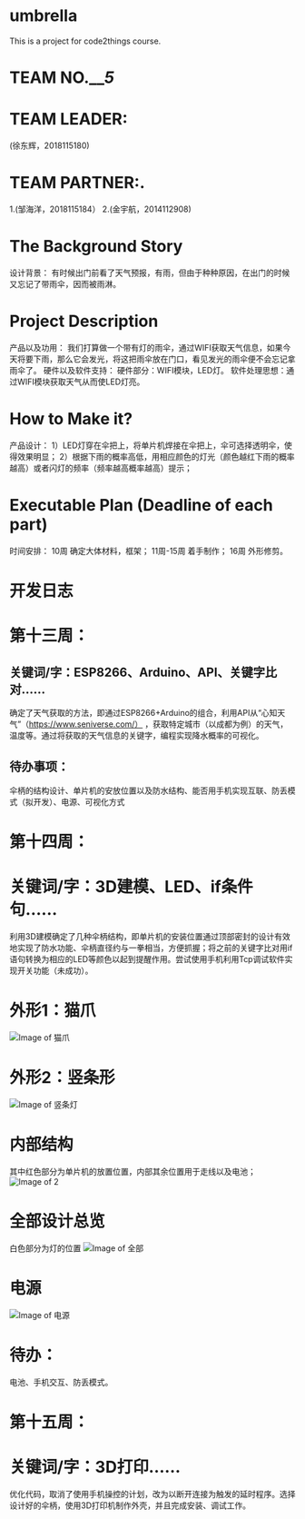 ﻿# umbrella
This is a project for code2things course.

# TEAM NO._______5_____
# TEAM LEADER: 
(徐东辉，2018115180)
# TEAM PARTNER:.
1.(邹海洋，2018115184）
2.(金宇航，2014112908)

# The Background Story
设计背景：
有时候出门前看了天气预报，有雨，但由于种种原因，在出门的时候又忘记了带雨伞，因而被雨淋。

# Project Description
产品以及功用：
我们打算做一个带有灯的雨伞，通过WIFI获取天气信息，如果今天将要下雨，那么它会发光，将这把雨伞放在门口，看见发光的雨伞便不会忘记拿雨伞了。
硬件以及软件支持：
硬件部分：WIFI模块，LED灯。
软件处理思想：通过WIFI模块获取天气从而使LED灯亮。

# How to Make it?
产品设计：
1）LED灯穿在伞把上，将单片机焊接在伞把上，伞可选择透明伞，使得效果明显；
2）根据下雨的概率高低，用相应颜色的灯光（颜色越红下雨的概率越高）或者闪灯的频率（频率越高概率越高）提示；
# Executable Plan (Deadline of each part)
时间安排：
10周 确定大体材料，框架；
11周-15周 着手制作；
16周 外形修剪。

# 开发日志

# 第十三周：
## 关键词/字：ESP8266、Arduino、API、关键字比对……
确定了天气获取的方法，即通过ESP8266+Arduino的组合，利用API从“心知天气”（https://www.seniverse.com/） ，获取特定城市（以成都为例）的天气，温度等。通过将获取的天气信息的关键字，编程实现降水概率的可视化。
## 待办事项：
伞柄的结构设计、单片机的安放位置以及防水结构、能否用手机实现互联、防丢模式（拟开发）、电源、可视化方式

# 第十四周：
# 关键词/字：3D建模、LED、if条件句……
利用3D建模确定了几种伞柄结构，即单片机的安装位置通过顶部密封的设计有效地实现了防水功能、伞柄直径约与一拳相当，方便抓握；将之前的关键字比对用if语句转换为相应的LED等颜色以起到提醒作用。尝试使用手机利用Tcp调试软件实现开关功能（未成功）。
# 外形1：猫爪
![Image of 猫爪](https://github.com/Wuwey/umbrella/blob/master/%E7%8C%AB%E7%88%AA.png)
# 外形2：竖条形
![Image of 竖条灯](https://github.com/Wuwey/umbrella/blob/master/%E7%AB%96%E6%9D%A1%E7%81%AF.png)
# 内部结构
其中红色部分为单片机的放置位置，内部其余位置用于走线以及电池；
![Image of 2](https://github.com/Wuwey/umbrella/blob/master/%E5%86%85%E9%83%A8%E7%BB%93%E6%9E%84.png)
# 全部设计总览
白色部分为灯的位置
![Image of 全部](https://github.com/Wuwey/umbrella/blob/master/%E5%85%A8%E9%83%A8.png)
# 电源
![Image of 电源](https://github.com/Wuwey/umbrella/blob/master/%E7%94%B5%E6%BA%90.jpg)
# 待办：
电池、手机交互、防丢模式。
# 第十五周：
# 关键词/字：3D打印……
优化代码，取消了使用手机操控的计划，改为以断开连接为触发的延时程序。选择设计好的伞柄，使用3D打印机制作外壳，并且完成安装、调试工作。
